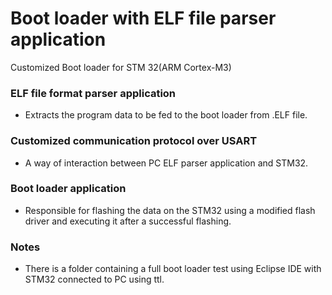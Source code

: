 # Boot loader with ELF file parser application
 Customized Boot loader for STM 32(ARM Cortex-M3)

### ELF file format parser application 
- Extracts the program data to be fed to the boot loader from .ELF file.

### Customized communication protocol over USART 
- A way of interaction between PC ELF parser application and STM32.

### Boot loader application
-  Responsible for flashing the data on the STM32 using a modified flash driver and executing it after a successful flashing.

### Notes
- There is a folder containing a full boot loader test using Eclipse IDE with STM32 connected to PC using ttl.
